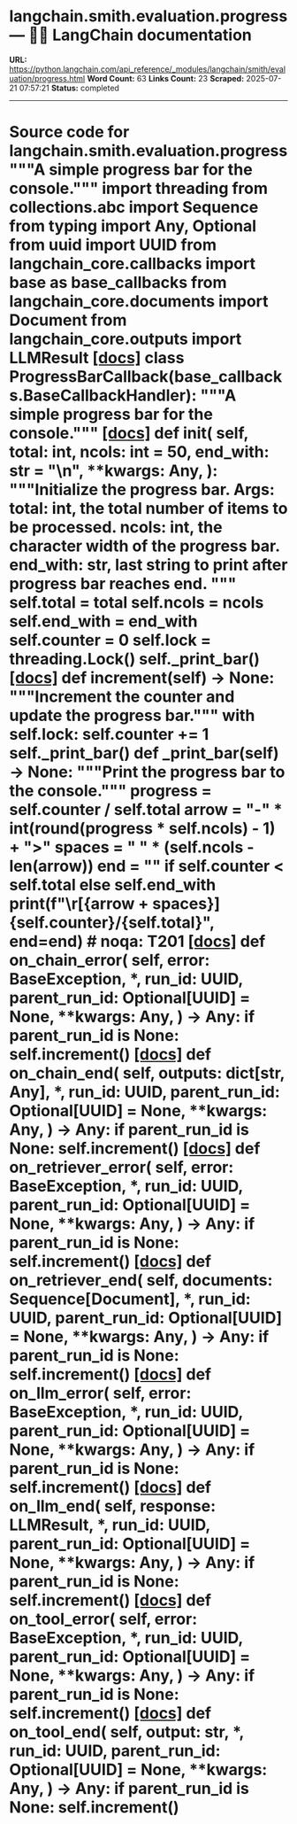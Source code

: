 # langchain.smith.evaluation.progress — 🦜🔗 LangChain  documentation

**URL:** https://python.langchain.com/api_reference/_modules/langchain/smith/evaluation/progress.html
**Word Count:** 63
**Links Count:** 23
**Scraped:** 2025-07-21 07:57:21
**Status:** completed

---

# Source code for langchain.smith.evaluation.progress               """A simple progress bar for the console."""          import threading     from collections.abc import Sequence     from typing import Any, Optional     from uuid import UUID          from langchain_core.callbacks import base as base_callbacks     from langchain_core.documents import Document     from langchain_core.outputs import LLMResult                              [[docs]](https://python.langchain.com/api_reference/langchain/smith/langchain.smith.evaluation.progress.ProgressBarCallback.html#langchain.smith.evaluation.progress.ProgressBarCallback)     class ProgressBarCallback(base_callbacks.BaseCallbackHandler):         """A simple progress bar for the console."""                         [[docs]](https://python.langchain.com/api_reference/langchain/smith/langchain.smith.evaluation.progress.ProgressBarCallback.html#langchain.smith.evaluation.progress.ProgressBarCallback.__init__)         def __init__(             self,             total: int,             ncols: int = 50,             end_with: str = "\n",             **kwargs: Any,         ):             """Initialize the progress bar.                  Args:                 total: int, the total number of items to be processed.                 ncols: int, the character width of the progress bar.                 end_with: str, last string to print after progress bar reaches end.             """             self.total = total             self.ncols = ncols             self.end_with = end_with             self.counter = 0             self.lock = threading.Lock()             self._print_bar()                                        [[docs]](https://python.langchain.com/api_reference/langchain/smith/langchain.smith.evaluation.progress.ProgressBarCallback.html#langchain.smith.evaluation.progress.ProgressBarCallback.increment)         def increment(self) -> None:             """Increment the counter and update the progress bar."""             with self.lock:                 self.counter += 1                 self._print_bar()                             def _print_bar(self) -> None:             """Print the progress bar to the console."""             progress = self.counter / self.total             arrow = "-" * int(round(progress * self.ncols) - 1) + ">"             spaces = " " * (self.ncols - len(arrow))             end = "" if self.counter < self.total else self.end_with             print(f"\r[{arrow + spaces}] {self.counter}/{self.total}", end=end)  # noqa: T201                         [[docs]](https://python.langchain.com/api_reference/langchain/smith/langchain.smith.evaluation.progress.ProgressBarCallback.html#langchain.smith.evaluation.progress.ProgressBarCallback.on_chain_error)         def on_chain_error(             self,             error: BaseException,             *,             run_id: UUID,             parent_run_id: Optional[UUID] = None,             **kwargs: Any,         ) -> Any:             if parent_run_id is None:                 self.increment()                                        [[docs]](https://python.langchain.com/api_reference/langchain/smith/langchain.smith.evaluation.progress.ProgressBarCallback.html#langchain.smith.evaluation.progress.ProgressBarCallback.on_chain_end)         def on_chain_end(             self,             outputs: dict[str, Any],             *,             run_id: UUID,             parent_run_id: Optional[UUID] = None,             **kwargs: Any,         ) -> Any:             if parent_run_id is None:                 self.increment()                                        [[docs]](https://python.langchain.com/api_reference/langchain/smith/langchain.smith.evaluation.progress.ProgressBarCallback.html#langchain.smith.evaluation.progress.ProgressBarCallback.on_retriever_error)         def on_retriever_error(             self,             error: BaseException,             *,             run_id: UUID,             parent_run_id: Optional[UUID] = None,             **kwargs: Any,         ) -> Any:             if parent_run_id is None:                 self.increment()                                        [[docs]](https://python.langchain.com/api_reference/langchain/smith/langchain.smith.evaluation.progress.ProgressBarCallback.html#langchain.smith.evaluation.progress.ProgressBarCallback.on_retriever_end)         def on_retriever_end(             self,             documents: Sequence[Document],             *,             run_id: UUID,             parent_run_id: Optional[UUID] = None,             **kwargs: Any,         ) -> Any:             if parent_run_id is None:                 self.increment()                                        [[docs]](https://python.langchain.com/api_reference/langchain/smith/langchain.smith.evaluation.progress.ProgressBarCallback.html#langchain.smith.evaluation.progress.ProgressBarCallback.on_llm_error)         def on_llm_error(             self,             error: BaseException,             *,             run_id: UUID,             parent_run_id: Optional[UUID] = None,             **kwargs: Any,         ) -> Any:             if parent_run_id is None:                 self.increment()                                        [[docs]](https://python.langchain.com/api_reference/langchain/smith/langchain.smith.evaluation.progress.ProgressBarCallback.html#langchain.smith.evaluation.progress.ProgressBarCallback.on_llm_end)         def on_llm_end(             self,             response: LLMResult,             *,             run_id: UUID,             parent_run_id: Optional[UUID] = None,             **kwargs: Any,         ) -> Any:             if parent_run_id is None:                 self.increment()                                        [[docs]](https://python.langchain.com/api_reference/langchain/smith/langchain.smith.evaluation.progress.ProgressBarCallback.html#langchain.smith.evaluation.progress.ProgressBarCallback.on_tool_error)         def on_tool_error(             self,             error: BaseException,             *,             run_id: UUID,             parent_run_id: Optional[UUID] = None,             **kwargs: Any,         ) -> Any:             if parent_run_id is None:                 self.increment()                                        [[docs]](https://python.langchain.com/api_reference/langchain/smith/langchain.smith.evaluation.progress.ProgressBarCallback.html#langchain.smith.evaluation.progress.ProgressBarCallback.on_tool_end)         def on_tool_end(             self,             output: str,             *,             run_id: UUID,             parent_run_id: Optional[UUID] = None,             **kwargs: Any,         ) -> Any:             if parent_run_id is None:                 self.increment()